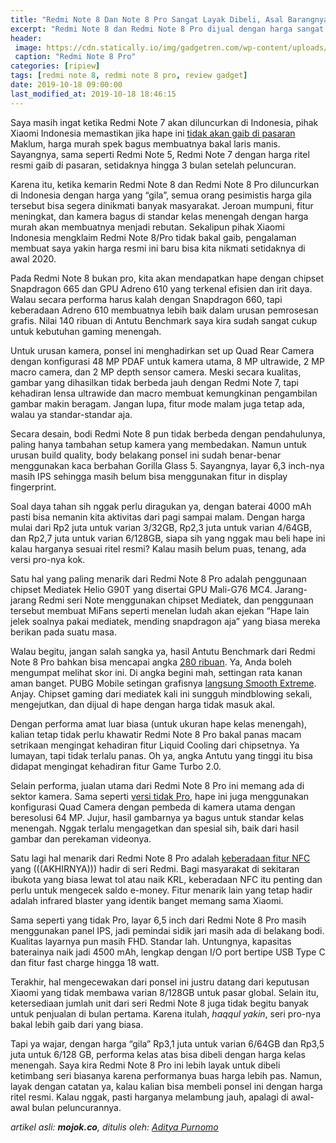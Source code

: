 ```yaml
---
title: "Redmi Note 8 Dan Note 8 Pro Sangat Layak Dibeli, Asal Barangnya Tidak Gaib"
excerpt: "Redmi Note 8 dan Redmi Note 8 Pro dijual dengan harga sangat murah untuk ukuran spek tinggi seperti itu. Rekomendasi saya, mending beli yang pro."
header:
 image: https://cdn.statically.io/img/gadgetren.com/wp-content/uploads/2019/10/Redmi-Note-8-Pro-Display.jpg
 caption: "Redmi Note 8 Pro"
categories: [ripiew]
tags: [redmi note 8, redmi note 8 pro, review gadget]
date: 2019-10-18 09:00:00
last_modified_at: 2019-10-18 18:46:15
---
```

Saya masih ingat ketika Redmi Note 7 akan diluncurkan di Indonesia, pihak Xiaomi Indonesia memastikan jika hape ini [tidak akan gaib di pasaran](https://tekno.kompas.com/read/2019/01/15/20010077/xiaomi-siapkan-sejuta-unit-redmi-note-7-agar-tak-gaib-di-pasaran) Maklum, harga murah spek bagus membuatnya bakal laris manis. Sayangnya, sama seperti Redmi Note 5, Redmi Note 7 dengan harga ritel resmi gaib di pasaran, setidaknya hingga 3 bulan setelah peluncuran.

Karena itu, ketika kemarin Redmi Note 8 dan Redmi Note 8 Pro diluncurkan di Indonesia dengan harga yang “gila”, semua orang pesimistis harga gila tersebut bisa segera dinikmati banyak masyarakat. Jeroan mumpuni, fitur meningkat, dan kamera bagus di standar kelas menengah dengan harga murah akan membuatnya menjadi rebutan. Sekalipun pihak Xiaomi Indonesia mengklaim Redmi Note 8/Pro tidak bakal gaib, pengalaman membuat saya yakin harga resmi ini baru bisa kita nikmati setidaknya di awal 2020.

Pada Redmi Note 8 bukan pro, kita akan mendapatkan hape dengan chipset Snapdragon 665 dan GPU Adreno 610 yang terkenal efisien dan irit daya. Walau secara performa harus kalah dengan Snapdragon 660, tapi keberadaan Adreno 610 membuatnya lebih baik dalam urusan pemrosesan grafis. Nilai 140 ribuan di Antutu Benchmark saya kira sudah sangat cukup untuk kebutuhan gaming menengah.

Untuk urusan kamera, ponsel ini menghadirkan set up Quad Rear Camera dengan konfigurasi 48 MP PDAF untuk kamera utama, 8 MP ultrawide, 2 MP macro camera, dan 2 MP depth sensor camera. Meski secara kualitas, gambar yang dihasilkan tidak berbeda jauh dengan Redmi Note 7, tapi kehadiran lensa ultrawide dan macro membuat kemungkinan pengambilan gambar makin beragam. Jangan lupa, fitur mode malam juga tetap ada, walau ya standar-standar aja.

Secara desain, bodi Redmi Note 8 pun tidak berbeda dengan pendahulunya, paling hanya tambahan setup kamera yang membedakan. Namun untuk urusan build quality, body belakang ponsel ini sudah benar-benar menggunakan kaca berbahan Gorilla Glass 5. Sayangnya, layar 6,3 inch-nya masih IPS sehingga masih belum bisa menggunakan fitur in display fingerprint.

Soal daya tahan sih nggak perlu diragukan ya, dengan baterai 4000 mAh pasti bisa nemanin kita aktivitas dari pagi sampai malam. Dengan harga mulai dari Rp2 juta untuk varian 3/32GB, Rp2,3 juta untuk varian 4/64GB, dan Rp2,7 juta untuk varian 6/128GB, siapa sih yang nggak mau beli hape ini kalau harganya sesuai ritel resmi? Kalau masih belum puas, tenang, ada versi pro-nya kok.

Satu hal yang paling menarik dari Redmi Note 8 Pro adalah penggunaan chipset Mediatek Helio G90T yang disertai GPU Mali-G76 MC4. Jarang-jarang Redmi seri Note menggunakan chipset Mediatek, dan penggunaan tersebut membuat MiFans seperti menelan ludah akan ejekan “Hape lain jelek soalnya pakai mediatek, mending snapdragon aja” yang biasa mereka berikan pada suatu masa.

Walau begitu, jangan salah sangka ya, hasil Antutu Benchmark dari Redmi Note 8 Pro bahkan bisa mencapai angka [280 ribuan](https://www.kimovil.com/en/xiaomi-redmi-note-8-pro/antutu). Ya, Anda boleh mengumpat melihat skor ini. Di angka begini mah, settingan rata kanan aman banget. PUBG Mobile setingan grafisnya [langsung Smooth Extreme](https://www.catetan.pw/aplikasi/gamers-gltool-pro-with-game-turbo-game-tuner/). Anjay. Chipset gaming dari mediatek kali ini sungguh mindblowing sekali, mengejutkan, dan dijual di hape dengan harga tidak masuk akal.

Dengan performa amat luar biasa (untuk ukuran hape kelas menengah), kalian tetap tidak perlu khawatir Redmi Note 8 Pro bakal panas macam setrikaan mengingat kehadiran fitur Liquid Cooling dari chipsetnya. Ya lumayan, tapi tidak terlalu panas. Oh ya, angka Antutu yang tinggi itu bisa didapat mengingat kehadiran fitur Game Turbo 2.0.

Selain performa, jualan utama dari Redmi Note 8 Pro ini memang ada di sektor kamera. Sama seperti [versi tidak Pro](https://mi.knoacc.org/redmi-note-8-pro-segera-rilis-harga-jual-lazada-bocor-duluan), hape ini juga menggunakan konfigurasi Quad Camera dengan pembeda di kamera utama dengan beresolusi 64 MP. Jujur, hasil gambarnya ya bagus untuk standar kelas menengah. Nggak terlalu mengagetkan dan spesial sih, baik dari hasil gambar dan perekaman videonya.

Satu lagi hal menarik dari Redmi Note 8 Pro adalah [keberadaan fitur NFC](https://mi.knoacc.org/spesifikasi-dan-harga-resmi-redmi-note-8-pro-di-indonesia) yang (((AKHIRNYA))) hadir di seri Redmi. Bagi masyarakat di sekitaran ibukota yang biasa lewat tol atau naik KRL, keberadaan NFC itu penting dan perlu untuk mengecek saldo e-money. Fitur menarik lain yang tetap hadir adalah infrared blaster yang identik banget memang sama Xiaomi.

Sama seperti yang tidak Pro, layar 6,5 inch dari Redmi Note 8 Pro masih menggunakan panel IPS, jadi pemindai sidik jari masih ada di belakang bodi. Kualitas layarnya pun masih FHD. Standar lah. Untungnya, kapasitas baterainya naik jadi 4500 mAh, lengkap dengan I/O port bertipe USB Type C dan fitur fast charge hingga 18 watt.

Terakhir, hal mengecewakan dari ponsel ini justru datang dari keputusan Xiaomi yang tidak membawa varian 8/128GB untuk pasar global. Selain itu, ketersediaan jumlah unit dari seri Redmi Note 8 juga tidak begitu banyak untuk penjualan di bulan pertama. Karena itulah, _haqqul yakin_, seri pro-nya bakal lebih gaib dari yang biasa.

Tapi ya wajar, dengan harga “gila” Rp3,1 juta untuk varian 6/64GB dan Rp3,5 juta untuk 6/128 GB, performa kelas atas bisa dibeli dengan harga kelas menengah. Saya kira Redmi Note 8 Pro ini lebih layak untuk dibeli ketimbang seri biasanya karena performanya buas harga lebih pas. Namun, layak dengan catatan ya, kalau kalian bisa membeli ponsel ini dengan harga ritel resmi. Kalau nggak, pasti harganya melambung jauh, apalagi di awal-awal bulan peluncurannya.

_artikel asli: **mojok.co**, ditulis oleh: [Aditya Purnomo](https://mojok.co/penulis/adp/)_
